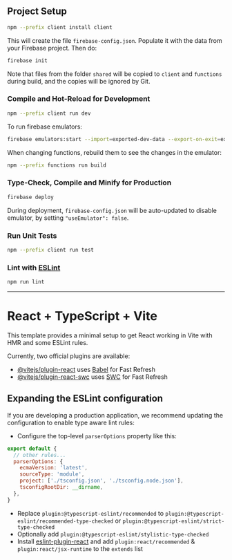 ## Project Setup

```sh
npm --prefix client install client
```

This will create the file `firebase-config.json`. Populate it with the data from your Firebase project. Then do:

```sh
firebase init
```

Note that files from the folder `shared` will be copied to `client` and `functions` during build, and the copies will be ignored by Git.

### Compile and Hot-Reload for Development

```sh
npm --prefix client run dev
```

To run firebase emulators:
```sh
firebase emulators:start --import=exported-dev-data --export-on-exit=exported-dev-data
```

When changing functions, rebuild them to see the changes in the emulator:
```sh
npm --prefix functions run build
```

### Type-Check, Compile and Minify for Production

```sh
firebase deploy
```
During deployment, `firebase-config.json` will be auto-updated to disable emulator, by setting `"useEmulator": false`.

### Run Unit Tests

```sh
npm --prefix client run test
```

### Lint with [ESLint](https://eslint.org/)

```sh
npm run lint
```

-----

# React + TypeScript + Vite

This template provides a minimal setup to get React working in Vite with HMR and some ESLint rules.

Currently, two official plugins are available:

- [@vitejs/plugin-react](https://github.com/vitejs/vite-plugin-react/blob/main/packages/plugin-react/README.md) uses [Babel](https://babeljs.io/) for Fast Refresh
- [@vitejs/plugin-react-swc](https://github.com/vitejs/vite-plugin-react-swc) uses [SWC](https://swc.rs/) for Fast Refresh

## Expanding the ESLint configuration

If you are developing a production application, we recommend updating the configuration to enable type aware lint rules:

- Configure the top-level `parserOptions` property like this:

```js
export default {
  // other rules...
  parserOptions: {
    ecmaVersion: 'latest',
    sourceType: 'module',
    project: ['./tsconfig.json', './tsconfig.node.json'],
    tsconfigRootDir: __dirname,
  },
}
```

- Replace `plugin:@typescript-eslint/recommended` to `plugin:@typescript-eslint/recommended-type-checked` or `plugin:@typescript-eslint/strict-type-checked`
- Optionally add `plugin:@typescript-eslint/stylistic-type-checked`
- Install [eslint-plugin-react](https://github.com/jsx-eslint/eslint-plugin-react) and add `plugin:react/recommended` & `plugin:react/jsx-runtime` to the `extends` list
